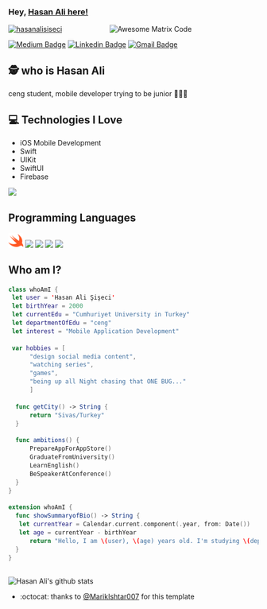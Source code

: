 
### Hey, [Hasan Ali here!](https://hasanalidev.medium.com)

<img src = 'https://media.giphy.com/media/jTNG3RF6EwbkpD4LZx/giphy.gif' width= 300 alt = 'Awesome Matrix Code' align='right'/>

<p align="justify">
  <a href='https://findmentor.network/peer/hasan-ali-siseci'>
	<img src="https://komarev.com/ghpvc/?username=hasanalisiseci" alt="hasanalisiseci" /> 
  <a/>
</p>

[![Medium Badge](https://img.shields.io/badge/-hasanalidev-black?style=flat-square&logo=Medium&logoColor=white&link=https://hasanalidev.medium.com)](https://hasanalidev.medium.com)
[![Linkedin Badge](https://img.shields.io/badge/-hasanalisiseci-blue?style=flat-square&logo=Linkedin&logoColor=white&link=https://www.linkedin.com/in/hasanalisiseci)](https://www.linkedin.com/in/hasanalisiseci)
[![Gmail Badge](https://img.shields.io/badge/-hasanalidev@gmail.com-c14438?style=flat-square&logo=Gmail&logoColor=white&link=mailto:hasanalidev@gmail.com)](mailto:hasanalidev@gmail.com)

## :detective: who is Hasan Ali
ceng student, mobile developer trying to be junior 👨‍💻📲

## :computer: Technologies I Love
* iOS Mobile Development
* Swift
* UIKit
* SwiftUI
* Firebase


 <img src = "https://github-readme-stats.vercel.app/api/top-langs/?username=hasanalisiseci&layout=compact">

 
## Programming Languages
<img src = 'https://github.com/hasanalisiseci/hasanalisiseci/blob/main/images/swift.svg' width='30'/> <img src = 'https://github.com/MarikIshtar007/MarikIshtar007/blob/master/images/flutter-logo.svg' width='30'/> <img src = 'https://github.com/MarikIshtar007/MarikIshtar007/blob/master/images/java.svg' width='30'/> <img src = 'https://github.com/MarikIshtar007/MarikIshtar007/blob/master/images/python2.png' height='30'/> <img src = 'https://github.com/MarikIshtar007/MarikIshtar007/blob/master/images/git.svg' width='30'/>
 
 
 ## Who am I?
 ```swift
class whoAmI {
  let user = 'Hasan Ali Şişeci'
  let birthYear = 2000
  let currentEdu = "Cumhuriyet University in Turkey"
  let departmentOfEdu = "ceng"
  let interest = "Mobile Application Development"

  var hobbies = [
  	   "design social media content",
  	   "watching series",
  	   "games",
  	   "being up all Night chasing that ONE BUG..."
  	   ]
   
   func getCity() -> String {
       return "Sivas/Turkey"
   }

   func ambitions() {
       PrepareAppForAppStore()
       GraduateFromUniversity()
       LearnEnglish()
       BeSpeakerAtConference()
   }
}

extension whoAmI {
   func showSummaryofBio() -> String {
   	let currentYear = Calendar.current.component(.year, from: Date())
   	let age = currentYear - birthYear
       return "Hello, I am \(user), \(age) years old. I'm studying \(departmentOfEdu) at \(currentEdu). I am currently interested in \(interest)"
   }
}
	
 ```

![Hasan Ali's github stats](https://github-readme-stats.vercel.app/api?username=hasanalisiseci&show_icons=true&hide=[%22issues%22])
 
- :octocat: thanks to [@MarikIshtar007](https://github.com/MarikIshtar007) for this template 
